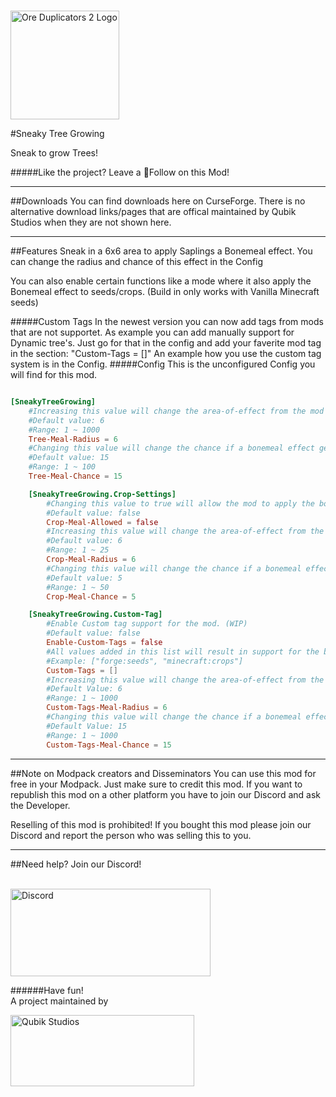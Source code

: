 <p><br /><img src="https://i.imgur.com/KoTKu8x.png" alt="Ore Duplicators 2 Logo" width="174" height="174" /></p>
#Sneaky Tree Growing
<p>Sneak to grow Trees!</p>

#####Like the project? Leave a 💖Follow on this Mod!
<hr>
##Downloads
You can find downloads here on CurseForge.
There is no alternative download links/pages that are offical maintained by Qubik Studios when they are not shown here.
<hr>
##Features
Sneak in a 6x6 area to apply Saplings a Bonemeal effect.
You can change the radius and chance of this effect in the Config

You can also enable certain functions like a mode where it also apply the Bonemeal effect to seeds/crops. (Build in only works with Vanilla Minecraft seeds)

#####Custom Tags
In the newest version you can now add tags from mods that are not supportet. As example you can add manually support for Dynamic tree's.
Just go for that in the config and add your faverite mod tag in the section: "Custom-Tags = []"
An example how you use the custom tag system is in the Config.
#####Config
This is the unconfigured Config you will find for this mod.
```toml

[SneakyTreeGrowing]
	#Increasing this value will change the area-of-effect from the mod
	#Default value: 6
	#Range: 1 ~ 1000
	Tree-Meal-Radius = 6
	#Changing this value will change the chance if a bonemeal effect gets applied or not
	#Default value: 15
	#Range: 1 ~ 100
	Tree-Meal-Chance = 15

	[SneakyTreeGrowing.Crop-Settings]
		#Changing this value to true will allow the mod to apply the bonemeal effect to crops like wheat and potato. Only works on Vannila plants
		#Default value: false
		Crop-Meal-Allowed = false
		#Increasing this value will change the area-of-effect from the crop meal effect
		#Default value: 6
		#Range: 1 ~ 25
		Crop-Meal-Radius = 6
		#Changing this value will change the chance if a bonemeal effect gets applied to crops or not
		#Default value: 5
		#Range: 1 ~ 50
		Crop-Meal-Chance = 5

	[SneakyTreeGrowing.Custom-Tag]
		#Enable Custom tag support for the mod. (WIP)
		#Default value: false
		Enable-Custom-Tags = false
		#All values added in this list will result in support for the bonemeal effect.
		#Example: ["forge:seeds", "minecraft:crops"]
		Custom-Tags = []
		#Increasing this value will change the area-of-effect from the custom-tag meal effect
		#Default Value: 6
		#Range: 1 ~ 1000
		Custom-Tags-Meal-Radius = 6
		#Changing this value will change the chance if a bonemeal effect gets applied to custom tags or not
		#Default Value: 15
		#Range: 1 ~ 1000
		Custom-Tags-Meal-Chance = 15
```
<hr>
##Note on Modpack creators and Disseminators
You can use this mod for free in your Modpack. Just make sure to credit this mod.
If you want to republish this mod on a other platform you have to join our Discord and ask the Developer.

Reselling of this mod is prohibited! If you bought this mod please join our Discord and report the person who was selling this to you.
<hr>
##Need help? Join our Discord!
<p><br /><a href="http://discord.qubik-studios.net" target="_blank" rel="noopener noreferrer"><img src="https://discordapp.com/api/guilds/759767022916599808/embed.png?style=banner3" alt="Discord" width="320" height="140" /></a></p>

######Have fun!<br>A project maintained by
<p><img src="https://qubik-studios.net/wp-content/uploads/2021/10/QUBIK-STUDIOS-BANNER-DARKMODE.png" alt="Qubik Studios" width="294" height="114" /></p>
